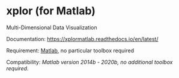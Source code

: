 # xplor (for Matlab)
Multi-Dimensional Data Visualization

Documentation: https://xplormatlab.readthedocs.io/en/latest/

Requirement: [Matlab](https://fr.mathworks.com/products/matlab.html), no particular toolbox required

Compatibility: _Matlab version 2014b - 2020b, no additional toolbox required_.
